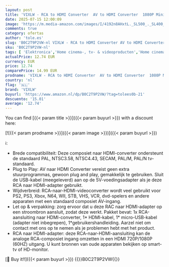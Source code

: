 ```yaml
---
layout: post
title: 'VIXLW - RCA to HDMI Converter  AV to HDMI Converter  1080P Mini Composite to HDMI Adapter  Support PAL/NTSC for PC  Laptop  TV  WII  PS1  PS2  PS3  STB  VHS  VCR  Blue-Ray DVD Players'
date: 2025-07-15 12:00:09
image: 'https://m.media-amazon.com/images/I/4192n8AHxtL._SL500_._SL400_.jpg'
comments: true
category: ofertas
author: 'tole.es'
slug: 'B0C2T9P2VW-nl VIXLW - RCA to HDMI Converter AV to HDMI Converter 1080P...'
sku: 'B0C2T9P2VW-nl'
tags: [ 'Elektronica','Home cinema-, tv- & videoproducten','Home cinema-videoaccessoires','Video-omzetters','vixlw','🇳🇱', ]
actualPrice: 12.74 EUR
currency: EUR
price: 12.74
comparePrice: 14.99 EUR
prodname: 'VIXLW - RCA to HDMI Converter  AV to HDMI Converter  1080P Mini Composite to HDMI Adapter  Support PAL/NTSC for PC  Laptop  TV  WII  PS1  PS2  PS3  STB  VHS  VCR  Blue-Ray DVD Players'
country: 'nl'
flag: '🇳🇱'
brand: 'VIXLW'
buyurl: 'https://www.amazon.nl/dp/B0C2T9P2VW/?tag=tolees0b-21'
descuento: '15.01'
average: '12.74'
---
```


You can find [{{< param title >}}]({{< param buyurl >}}) with a discount here:

[![{{< param prodname >}}]({{< param image >}})]({{< param buyurl >}})

ℹ️:

- Brede compatibiliteit: Deze composiet naar HDMI-converter ondersteunt de standaard PAL, NTSC3.58, NTSC4.43, SECAM, PAL/M, PAL/N tv-standaard.
- Plug to Play: AV naar HDMI Converter vereist geen extra stuurprogrammas, gewoon plug and play, gemakkelijk te gebruiken. Sluit de USB-kabel (meegeleverd) aan op de 5V-voedingsadapter als je deze RCA naar HDMI-adapter gebruikt.
- Wijdverbreid: RCA-naar-HDMI-videoconverter wordt veel gebruikt voor PS2, PS3, Xbox, N64, WII, STB, VHS, VCR, dvd-spelers en andere apparaten met een standaard composiet AV-ingang.
- Let op & verpakking: zorg ervoor dat u deze RAC naar HDMI-adapter op een stroombron aansluit, zodat deze werkt. Pakket bevat: 1x RCA-aansluiting naar HDMI-converter, 1* HDMI-kabel, 1* micro-USB-kabel (adapter niet inbegrepen), 1*gebruikershandleiding. Aarzel niet om contact met ons op te nemen als je problemen hebt met het product.
- RCA naar HDMI-adapter: deze RCA-naar-HDMI-aansluiting kan de analoge RCA-composiet ingang omzetten in een HDMI 720P/1080P (60HZ) uitgang. U kunt bronnen van oude apparaten bekijken op smart-tv of HD-monitor.

[🛒 Buy it!!]({{< param buyurl >}})
{{<world>}}B0C2T9P2VW{{</world>}}
